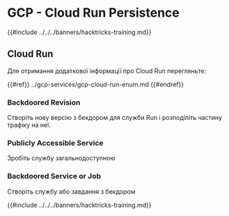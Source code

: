 # GCP - Cloud Run Persistence

{{#include ../../../banners/hacktricks-training.md}}

## Cloud Run

Для отримання додаткової інформації про Cloud Run перегляньте:

{{#ref}}
../gcp-services/gcp-cloud-run-enum.md
{{#endref}}

### Backdoored Revision

Створіть нову версію з бекдором для служби Run і розподіліть частину трафіку на неї.

### Publicly Accessible Service

Зробіть службу загальнодоступною

### Backdoored Service or Job

Створіть службу або завдання з бекдором

{{#include ../../../banners/hacktricks-training.md}}
